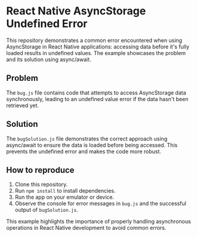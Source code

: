 # React Native AsyncStorage Undefined Error

This repository demonstrates a common error encountered when using AsyncStorage in React Native applications: accessing data before it's fully loaded results in undefined values.  The example showcases the problem and its solution using async/await.

## Problem

The `bug.js` file contains code that attempts to access AsyncStorage data synchronously, leading to an undefined value error if the data hasn't been retrieved yet.

## Solution

The `bugSolution.js` file demonstrates the correct approach using async/await to ensure the data is loaded before being accessed. This prevents the undefined error and makes the code more robust.

## How to reproduce

1. Clone this repository.
2. Run `npm install` to install dependencies.
3. Run the app on your emulator or device.
4. Observe the console for error messages in `bug.js` and the successful output of `bugSolution.js`.

This example highlights the importance of properly handling asynchronous operations in React Native development to avoid common errors.